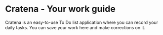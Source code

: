 # Cratena - Your work guide
Cratena is an easy-to-use To Do list application where you can record your daily tasks. You can save your work here and make corrections on it.
